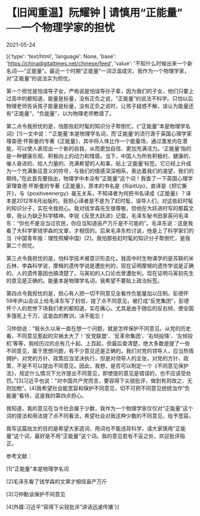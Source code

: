 # 【旧闻重温】阮耀钟 | 请慎用“正能量” ──一个物理学家的担忧

2021-05-24

[{'type': 'text/html', 'language': None, 'base': 'https://chinadigitaltimes.net/chinese/feed', 'value': '不知什么时候出来一个新名词──“正能量”。最近一个时期“正能量”一词泛滥成灾。我作为一个物理学家，对“正能量”的说法实为担忧。

第一个担忧是怕误导子女，严格说是怕误导孙子辈，因为我们的子女，他们只要上过高中的都知道，能量是标量，没有正负之说，“正能量”的说法不科学。只怕以后物理老师告诉孩子能量是标量，没有正负之说时，让孩子疑惑不解，误认为能量还有“正能量”，“负能量”，以为物理老师教错了。

第二点令我担忧的是，怕那些赶时髦的知识分子帮倒忙。《“正能量”本是物理学名词》[1]一文中说：“‘正能量’本是物理学名词，而‘正能量’的流行源于英国心理学家理查德·怀斯曼的专著《正能量》，其中将人体比作一个能量场，通过激发内在潜能，可以使人表现出一个新的自我，从而更加自信、更加充满活力。‘正能量’指的是一种健康乐观、积极向上的动力和情感。当下，中国人为所有积极的、健康的、催人奋进的、给人力量的、充满希望的人和事，贴上‘正能量’标签。它已经上升成为一个充满象征意义的符号，与我们的情感深深相系，表达着我们的渴望，我们的期待。”在此首先要指出，物理学中本没有“正能量”这个词！我查了一下英国心理学家理查德·怀斯曼的专著《正能量》，原本的书名是《RipitUp》，直译是《把它撕开》，与《positiveenergy》毫无关系，不知译者为何把书名译成《正能量》？译本是2012年8月出版的，我担心译者是不是为了赶时髦，误导人们，对这些赶时髦的知识分子，实在令我担心。我对钱学森先生很尊敬，但他在大跃进时写的那篇文章，我认为缺乏科学精神。李锐《反思大跃进》记载，毛泽东秘书田家英问毛泽东：“你也不是没当过农民，你应当知道亩产万斤是不可能的”。毛泽东说：这是我看了大科学家钱学森的文章，才相信的。后来毛泽东检讨说，他是上了科学家们的当（中国青年报：理性照耀中国）[2]。我怕那些赶时髦的知识分子帮倒忙，是我第二个担忧。

第三点令我担忧的是，怕科学技术被意识形态化。我高中时生物课学的是苏联的米丘林、李森科学说，摩根的遗传学说是遭批判的，现在证明摩根的遗传学说是正确的，人的遗传基因也搞清楚了。马寅初的人口论也曾遭批判，现在证明马寅初先生的意见是正确的。能量本是物理学名词，我希望不要贴上政治标签。

第四点令我担忧的是，担心有人把一切不同意见全看作负能量加以压制。彭德怀59年庐山会议上给毛泽东写了封信，提了点不同意见，被打成“反党集团”，彭德怀个人的悲惨下场我们老的都知道，实在痛心。尤其是由于随后的反右倾，使全国多饿死上千万，这是血的教训，决不能忘！

习仲勋说：“我长久以来一直在想一个问题，就是怎样保护不同意见。从党的历史看，不同意见惹起的灾祸太大了！‘反党联盟’、‘反革命集团’、‘右倾投降’、‘左倾投机’等等，我经历过的总有几十起、上百起，但最后查清楚，绝大多数是提了一些不同意见，属于思想问题，有不少意见还是正确的。我们对党的领导人，应当热情拥护，对党的方针、政策应当坚决执行，但是对领导人的主张，对党的方针、政策，不是不可以提出不同意见。因此，我想，是否可以制定一个《不同意见保护法》，规定什么情况下允许提出不同意见，即使提的意见是错误的，也不应该受处罚。”[3]习近平也说：“对中国共产党而言，要容得下尖锐批评，做到有则改之、无则加勉”。[4]我希望社会能宽容和保护不同意见，切不可把不同意见统统当作“负能量”看待，这是我的第四点担心。

我知道，我的意见在当今社会属于少数，我作为一个物理学家仅仅对“正能量”这个词的提法和用法提了点不同看法，希望社会对我这种少数的不同意见，给予宽容。

我写这篇拙文的目的是希望大家造词、用词也不能违背科学，请大家慎用“正能量”这个词，最好是不用“正能量”这个词。我的意见若有不妥之处，欢迎批评指正。

参考文献：

[1]“正能量”本是物理学名词

[2]毛泽东看了钱学森的文章才相信亩产万斤

[3]习仲勳谈保护不同意见

[4]外媒:习近平“容得下尖锐批评”讲话迅速传播'}]
